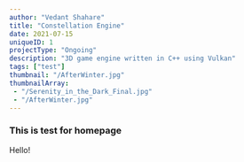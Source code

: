 ```yaml
---
author: "Vedant Shahare"
title: "Constellation Engine"
date: 2021-07-15
uniqueID: 1
projectType: "Ongoing"
description: "3D game engine written in C++ using Vulkan"
tags: ["test"]
thumbnail: "/AfterWinter.jpg"
thumbnailArray:
 - "/Serenity_in_the_Dark_Final.jpg"
 - "/AfterWinter.jpg"
---
```


### This is test for homepage

Hello!
